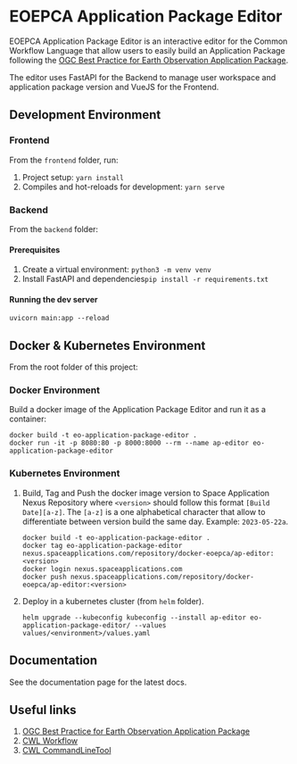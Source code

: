 # EOEPCA Application Package Editor

EOEPCA Application Package Editor is an interactive editor for the Common Workflow Language that allow users to easily 
build an Application Package following the 
[OGC Best Practice for Earth Observation Application Package](https://docs.ogc.org/bp/20-089r1.html).

The editor uses FastAPI for the Backend to manage user workspace and application package version and VueJS for the 
Frontend.

## Development Environment

### Frontend
From the `frontend` folder, run:
1. Project setup: `yarn install`
2. Compiles and hot-reloads for development: `yarn serve`

### Backend
From the `backend` folder:
#### Prerequisites
1. Create a virtual environment: `python3 -m venv venv`
2. Install FastAPI and dependencies`pip install -r requirements.txt`

#### Running the dev server
```shell
uvicorn main:app --reload
```

## Docker & Kubernetes Environment
From the root folder of this project:

### Docker Environment
Build a docker image of the Application Package Editor and run it as a container:

```shell
docker build -t eo-application-package-editor .
docker run -it -p 8080:80 -p 8000:8000 --rm --name ap-editor eo-application-package-editor
```

### Kubernetes Environment
1. Build, Tag and Push the docker image version to Space Application Nexus Repository where `<version>` 
   should follow this format `[Build Date][a-z]`. The `[a-z]` is a one alphabetical character that allow to differentiate 
   between version build the same day. Example: `2023-05-22a`.

    ```shell
    docker build -t eo-application-package-editor .
    docker tag eo-application-package-editor nexus.spaceapplications.com/repository/docker-eoepca/ap-editor:<version>
    docker login nexus.spaceapplications.com
    docker push nexus.spaceapplications.com/repository/docker-eoepca/ap-editor:<version>
    ```

2. Deploy in a kubernetes cluster (from `helm` folder).
    ```shell
    helm upgrade --kubeconfig kubeconfig --install ap-editor eo-application-package-editor/ --values values/<environment>/values.yaml
    ```
## Documentation
See the documentation page for the latest docs.

## Useful links
1. [OGC Best Practice for Earth Observation Application Package](https://docs.ogc.org/bp/20-089r1.html)
2. [CWL Workflow](https://www.commonwl.org/v1.0/Workflow.html)
3. [CWL CommandLineTool](https://www.commonwl.org/v1.0/CommandLineTool.html)
